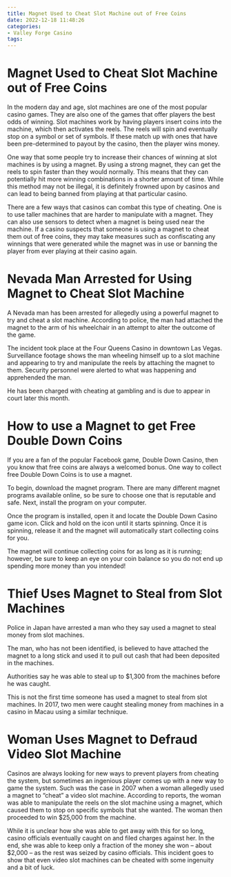 ```yaml
---
title: Magnet Used to Cheat Slot Machine out of Free Coins
date: 2022-12-18 11:48:26
categories:
- Valley Forge Casino
tags:
---
```



#  Magnet Used to Cheat Slot Machine out of Free Coins

In the modern day and age, slot machines are one of the most popular casino games. They are also one of the games that offer players the best odds of winning. Slot machines work by having players insert coins into the machine, which then activates the reels. The reels will spin and eventually stop on a symbol or set of symbols. If these match up with ones that have been pre-determined to payout by the casino, then the player wins money.

One way that some people try to increase their chances of winning at slot machines is by using a magnet. By using a strong magnet, they can get the reels to spin faster than they would normally. This means that they can potentially hit more winning combinations in a shorter amount of time. While this method may not be illegal, it is definitely frowned upon by casinos and can lead to being banned from playing at that particular casino.

There are a few ways that casinos can combat this type of cheating. One is to use taller machines that are harder to manipulate with a magnet. They can also use sensors to detect when a magnet is being used near the machine. If a casino suspects that someone is using a magnet to cheat them out of free coins, they may take measures such as confiscating any winnings that were generated while the magnet was in use or banning the player from ever playing at their casino again.

#  Nevada Man Arrested for Using Magnet to Cheat Slot Machine

A Nevada man has been arrested for allegedly using a powerful magnet to try and cheat a slot machine. According to police, the man had attached the magnet to the arm of his wheelchair in an attempt to alter the outcome of the game.

The incident took place at the Four Queens Casino in downtown Las Vegas. Surveillance footage shows the man wheeling himself up to a slot machine and appearing to try and manipulate the reels by attaching the magnet to them. Security personnel were alerted to what was happening and apprehended the man.

He has been charged with cheating at gambling and is due to appear in court later this month.

#  How to use a Magnet to get Free Double Down Coins

If you are a fan of the popular Facebook game, Double Down Casino, then you know that free coins are always a welcomed bonus. One way to collect free Double Down Coins is to use a magnet.

To begin, download the magnet program. There are many different magnet programs available online, so be sure to choose one that is reputable and safe. Next, install the program on your computer.

Once the program is installed, open it and locate the Double Down Casino game icon. Click and hold on the icon until it starts spinning. Once it is spinning, release it and the magnet will automatically start collecting coins for you.

The magnet will continue collecting coins for as long as it is running; however, be sure to keep an eye on your coin balance so you do not end up spending more money than you intended!

#  Thief Uses Magnet to Steal from Slot Machines

Police in Japan have arrested a man who they say used a magnet to steal money from slot machines.

The man, who has not been identified, is believed to have attached the magnet to a long stick and used it to pull out cash that had been deposited in the machines.

Authorities say he was able to steal up to $1,300 from the machines before he was caught.

This is not the first time someone has used a magnet to steal from slot machines. In 2017, two men were caught stealing money from machines in a casino in Macau using a similar technique.

#  Woman Uses Magnet to Defraud Video Slot Machine

Casinos are always looking for new ways to prevent players from cheating the system, but sometimes an ingenious player comes up with a new way to game the system. Such was the case in 2007 when a woman allegedly used a magnet to “cheat” a video slot machine. According to reports, the woman was able to manipulate the reels on the slot machine using a magnet, which caused them to stop on specific symbols that she wanted. The woman then proceeded to win $25,000 from the machine.

While it is unclear how she was able to get away with this for so long, casino officials eventually caught on and filed charges against her. In the end, she was able to keep only a fraction of the money she won – about $2,000 – as the rest was seized by casino officials. This incident goes to show that even video slot machines can be cheated with some ingenuity and a bit of luck.